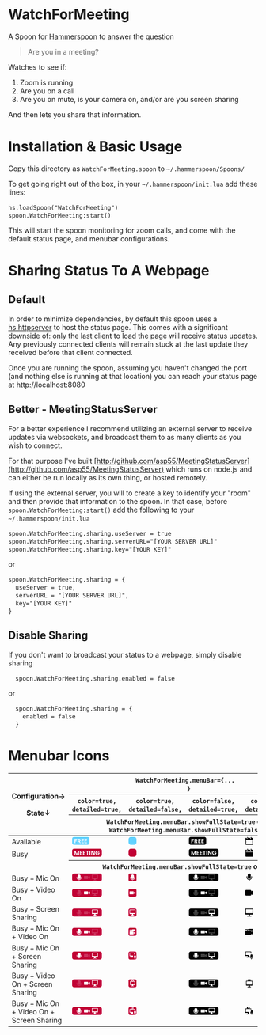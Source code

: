 # WatchForMeeting
A Spoon for [Hammerspoon](http://hammerspoon.org) to answer the question
> Are you in a meeting?

Watches to see if:
1) Zoom is running
2) Are you on a call
3) Are you on mute, is your camera on, and/or are you screen sharing

And then lets you share that information.

# Installation & Basic Usage
Copy this directory as `WatchForMeeting.spoon` to `~/.hammerspoon/Spoons/`

To get going right out of the box, in your `~/.hammerspoon/init.lua` add these lines:
```
hs.loadSpoon("WatchForMeeting")
spoon.WatchForMeeting:start()
```

This will start the spoon monitoring for zoom calls, and come with the default status page, and menubar configurations.

# Sharing Status To A Webpage

## Default
In order to minimize dependencies, by default this spoon uses a [hs.httpserver](https://www.hammerspoon.org/docs/hs.httpserver.html) to host the status page. This comes with a significant downside of: only the last client to load the page will receive status updates. Any previously connected clients will remain stuck at the last update they received before that client connected.

Once you are running the spoon, assuming you haven't changed the port (and nothing else is running at that location) you can reach your status page at http://localhost:8080

## Better - MeetingStatusServer
For a better experience I recommend utilizing an external server to receive updates via websockets, and broadcast them to as many clients as you wish to connect.

For that purpose I've built [http://github.com/asp55/MeetingStatusServer](http://github.com/asp55/MeetingStatusServer) which runs on node.js and can either be run locally as its own thing, or hosted remotely.

If using the external server, you will to create a key to identify your "room" and then provide that information to the spoon. 
In that case, before `spoon.WatchForMeeting:start()` add the following to your `~/.hammerspoon/init.lua`

```
spoon.WatchForMeeting.sharing.useServer = true
spoon.WatchForMeeting.sharing.serverURL="[YOUR SERVER URL]"
spoon.WatchForMeeting.sharing.key="[YOUR KEY]"
```

or 

```
spoon.WatchForMeeting.sharing = {
  useServer = true,
  serverURL = "[YOUR SERVER URL]",
  key="[YOUR KEY]"
}
```

## Disable Sharing
If you don't want to broadcast your status to a webpage, simply disable sharing
```
  spoon.WatchForMeeting.sharing.enabled = false
```
or
```
  spoon.WatchForMeeting.sharing = {
    enabled = false
  }
```

# Menubar Icons
<table>
  <thead>
  <tr>
  <th rowspan="3">
    Configuration&#8594;<br/><br/>
    State&#8595;
  </th>
  <th colspan="4"><code>WatchForMeeting.menuBar={...
  }</code></th>
  </tr>
  <tr>
  <th><code>color=true,</code><br/><code>detailed=true,</code></th>
  <th><code>color=true,</code><br/><code>detailed=false,</code></th>
  <th><code>color=false,</code><br/><code>detailed=true,</code></th>
  <th><code>color=false,</code><br/><code>detailed=false,</code></th>
  </tr>
  <tr>
  <th colspan="4"><code>WatchForMeeting.menuBar.showFullState=true</code> or <code>WatchForMeeting.menuBar.showFullState=false</code></th>
  </tr>
  </thead>
  <tbody>
    <tr>
      <td>Available</td>
      <td><img src="https://raw.githubusercontent.com/asp55/WatchForMeeting/main/menubar-icons/Color/Detailed/Free.png" alt="Free slash Available" height="16" /></td>
<td><img src="https://raw.githubusercontent.com/asp55/WatchForMeeting/main/menubar-icons/Color/Minimal/Free.png" alt="Free slash Available" height="16" /></td>
<td><img src="https://raw.githubusercontent.com/asp55/WatchForMeeting/main/menubar-icons/Template/Detailed/Free.png" alt="Free slash Available" height="16" /></td>
<td><img src="https://raw.githubusercontent.com/asp55/WatchForMeeting/main/menubar-icons/Template/Minimal/Free.png" alt="Free slash Available" height="16" /></td>
    </tr>
    <tr>
      <td>Busy</td>
      <td><img src="https://raw.githubusercontent.com/asp55/WatchForMeeting/main/menubar-icons/Color/Detailed/Meeting.png" alt="In meeting, no additional status" height="16"></td>
<td><img src="https://raw.githubusercontent.com/asp55/WatchForMeeting/main/menubar-icons/Color/Minimal/Meeting.png" alt="In meeting, no additional status" height="16"></td>
<td><img src="https://raw.githubusercontent.com/asp55/WatchForMeeting/main/menubar-icons/Template/Detailed/Meeting.png" alt="In meeting, no additional status" height="16"></td>
<td><img src="https://raw.githubusercontent.com/asp55/WatchForMeeting/main/menubar-icons/Template/Minimal/Meeting.png" alt="In meeting, no additional status" height="16"></td>
    </tr>
  <tr>
  <td></td>
  <th colspan="4"><code>WatchForMeeting.menuBar.showFullState=true</code> only</th>
  </tr>
    <tr>
      <td>Busy + Mic On</td>
      <td><img src="https://raw.githubusercontent.com/asp55/WatchForMeeting/main/menubar-icons/Color/Detailed/Meeting-Mic.png" alt="In meeting, mic:on, video:off, screensharing:off" height="16"></td>
<td><img src="https://raw.githubusercontent.com/asp55/WatchForMeeting/main/menubar-icons/Color/Minimal/Meeting-Mic.png" alt="In meeting, mic:on, video:off, screensharing:off" height="16"></td>
<td><img src="https://raw.githubusercontent.com/asp55/WatchForMeeting/main/menubar-icons/Template/Detailed/Meeting-Mic.png" alt="In meeting, mic:on, video:off, screensharing:off" height="16"></td>
<td><img src="https://raw.githubusercontent.com/asp55/WatchForMeeting/main/menubar-icons/Template/Minimal/Meeting-Mic.png" alt="In meeting, mic:on, video:off, screensharing:off" height="16"></td>
    </tr>
    <tr>
      <td>Busy + Video On</td>
    <td><img src="https://raw.githubusercontent.com/asp55/WatchForMeeting/main/menubar-icons/Color/Detailed/Meeting-Vid.png" alt="In meeting, mic:off, video:on, screensharing:off" height="16"></td>
<td><img src="https://raw.githubusercontent.com/asp55/WatchForMeeting/main/menubar-icons/Color/Minimal/Meeting-Vid.png" alt="In meeting, mic:off, video:on, screensharing:off" height="16"></td>
<td><img src="https://raw.githubusercontent.com/asp55/WatchForMeeting/main/menubar-icons/Template/Detailed/Meeting-Vid.png" alt="In meeting, mic:off, video:on, screensharing:off" height="16"></td>
<td><img src="https://raw.githubusercontent.com/asp55/WatchForMeeting/main/menubar-icons/Template/Minimal/Meeting-Vid.png" alt="In meeting, mic:off, video:on, screensharing:off" height="16"></td>
    </tr>
    <tr>
      <td>Busy + Screen Sharing</td>
      <td><img src="https://raw.githubusercontent.com/asp55/WatchForMeeting/main/menubar-icons/Color/Detailed/Meeting-Screen.png" alt="In meeting, mic:off, video:off, screensharing:on" height="16"></td>
<td><img src="https://raw.githubusercontent.com/asp55/WatchForMeeting/main/menubar-icons/Color/Minimal/Meeting-Screen.png" alt="In meeting, mic:off, video:off, screensharing:on" height="16"></td>
<td><img src="https://raw.githubusercontent.com/asp55/WatchForMeeting/main/menubar-icons/Template/Detailed/Meeting-Screen.png" alt="In meeting, mic:off, video:off, screensharing:on" height="16"></td>
<td><img src="https://raw.githubusercontent.com/asp55/WatchForMeeting/main/menubar-icons/Template/Minimal/Meeting-Screen.png" alt="In meeting, mic:off, video:off, screensharing:on" height="16"></td>
    </tr>
    <tr>
      <td>Busy + Mic On + Video On</td>
      <td><img src="https://raw.githubusercontent.com/asp55/WatchForMeeting/main/menubar-icons/Color/Detailed/Meeting-Mic-Vid.png" alt="In meeting, mic:on, video:on, screensharing:off" height="16"></td>
<td><img src="https://raw.githubusercontent.com/asp55/WatchForMeeting/main/menubar-icons/Color/Minimal/Meeting-Mic-Vid.png" alt="In meeting, mic:on, video:on, screensharing:off" height="16"></td>
<td><img src="https://raw.githubusercontent.com/asp55/WatchForMeeting/main/menubar-icons/Template/Detailed/Meeting-Mic-Vid.png" alt="In meeting, mic:on, video:on, screensharing:off" height="16"></td>
<td><img src="https://raw.githubusercontent.com/asp55/WatchForMeeting/main/menubar-icons/Template/Minimal/Meeting-Mic-Vid.png" alt="In meeting, mic:on, video:on, screensharing:off" height="16"></td>
    </tr>
    <tr>
      <td>Busy + Mic On + Screen Sharing</td>
      <td><img src="https://raw.githubusercontent.com/asp55/WatchForMeeting/main/menubar-icons/Color/Detailed/Meeting-Mic-Screen.png" alt="In meeting, mic:on, video:off, screensharing:on" height="16"></td>
<td><img src="https://raw.githubusercontent.com/asp55/WatchForMeeting/main/menubar-icons/Color/Minimal/Meeting-Mic-Screen.png" alt="In meeting, mic:on, video:off, screensharing:on" height="16"></td>
<td><img src="https://raw.githubusercontent.com/asp55/WatchForMeeting/main/menubar-icons/Template/Detailed/Meeting-Mic-Screen.png" alt="In meeting, mic:on, video:off, screensharing:on" height="16"></td>
<td><img src="https://raw.githubusercontent.com/asp55/WatchForMeeting/main/menubar-icons/Template/Minimal/Meeting-Mic-Screen.png" alt="In meeting, mic:on, video:off, screensharing:on" height="16"></td>
    </tr>
    <tr>
      <td>Busy + Video On + Screen Sharing</td>
      <td><img src="https://raw.githubusercontent.com/asp55/WatchForMeeting/main/menubar-icons/Color/Detailed/Meeting-Vid-Screen.png" alt="In meeting, mic:off, video:on, screensharing:on" height="16"></td>
<td><img src="https://raw.githubusercontent.com/asp55/WatchForMeeting/main/menubar-icons/Color/Minimal/Meeting-Vid-Screen.png" alt="In meeting, mic:off, video:on, screensharing:on" height="16"></td>
<td><img src="https://raw.githubusercontent.com/asp55/WatchForMeeting/main/menubar-icons/Template/Detailed/Meeting-Vid-Screen.png" alt="In meeting, mic:off, video:on, screensharing:on" height="16"></td>
<td><img src="https://raw.githubusercontent.com/asp55/WatchForMeeting/main/menubar-icons/Template/Minimal/Meeting-Vid-Screen.png" alt="In meeting, mic:off, video:on, screensharing:on" height="16"></td>
    </tr>
    <tr>
      <td>Busy + Mic On + Video On + Screen Sharing</td>
      <td><img src="https://raw.githubusercontent.com/asp55/WatchForMeeting/main/menubar-icons/Color/Detailed/Meeting-Mic-Vid-Screen.png" alt="In meeting, mic:on, video:on, screensharing:on" height="16"></td>
<td><img src="https://raw.githubusercontent.com/asp55/WatchForMeeting/main/menubar-icons/Color/Minimal/Meeting-Mic-Vid-Screen.png" alt="In meeting, mic:on, video:on, screensharing:on" height="16"></td>
<td><img src="https://raw.githubusercontent.com/asp55/WatchForMeeting/main/menubar-icons/Template/Detailed/Meeting-Mic-Vid-Screen.png" alt="In meeting, mic:on, video:on, screensharing:on" height="16"></td>
<td><img src="https://raw.githubusercontent.com/asp55/WatchForMeeting/main/menubar-icons/Template/Minimal/Meeting-Mic-Vid-Screen.png" alt="In meeting, mic:on, video:on, screensharing:on" height="16"></td>
    </tr>
  </tbody>
</table>